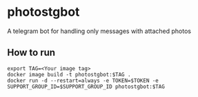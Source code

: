 # photostgbot
A telegram bot for handling only messages with attached photos

## How to run
```shell
export TAG=<Your image tag>
docker image build -t photostgbot:$TAG .
docker run -d --restart=always -e TOKEN=$TOKEN -e SUPPORT_GROUP_ID=$SUPPORT_GROUP_ID photostgbot:$TAG
```
